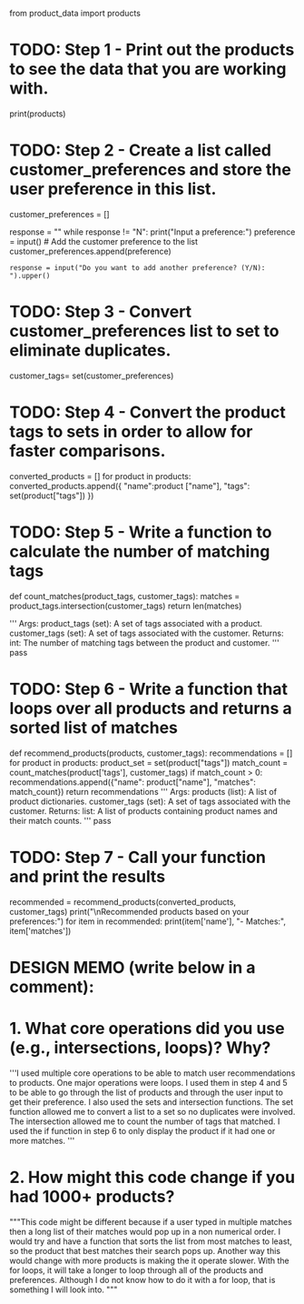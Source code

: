 
from product_data import products


# TODO: Step 1 - Print out the products to see the data that you are working with.
print(products)


# TODO: Step 2 - Create a list called customer_preferences and store the user preference in this list.
customer_preferences = []

response = ""
while response != "N":
    print("Input a preference:")
    preference = input()
    # Add the customer preference to the list
    customer_preferences.append(preference)

    response = input("Do you want to add another preference? (Y/N): ").upper()
  

# TODO: Step 3 - Convert customer_preferences list to set to eliminate duplicates.

customer_tags= set(customer_preferences)

# TODO: Step 4 - Convert the product tags to sets in order to allow for faster comparisons.
converted_products = []
for product in products: 
    converted_products.append({
        "name":product ["name"],
        "tags": set(product["tags"])
    })



# TODO: Step 5 - Write a function to calculate the number of matching tags
def count_matches(product_tags, customer_tags):
    matches = product_tags.intersection(customer_tags)
    return len(matches)
    
'''
    Args:
        product_tags (set): A set of tags associated with a product.
        customer_tags (set): A set of tags associated with the customer.
    Returns:
        int: The number of matching tags between the product and customer.
'''
pass




# TODO: Step 6 - Write a function that loops over all products and returns a sorted list of matches

def recommend_products(products, customer_tags):
    recommendations = []
    for product in products: 
        product_set = set(product["tags"])
        match_count = count_matches(product['tags'], customer_tags)
        if match_count > 0:
            recommendations.append({"name": product["name"], "matches": match_count})
    return recommendations
    '''
    Args:
        products (list): A list of product dictionaries.
        customer_tags (set): A set of tags associated with the customer.
    Returns:
        list: A list of products containing product names and their match counts.
    '''
    pass



# TODO: Step 7 - Call your function and print the results
recommended = recommend_products(converted_products, customer_tags)
print("\nRecommended products based on your preferences:")
for item in recommended:
    print(item['name'], "- Matches:", item['matches'])



# DESIGN MEMO (write below in a comment):
# 1. What core operations did you use (e.g., intersections, loops)? Why?
'''I used multiple core operations to be able to match user recommendations to products. One major operations were loops. 
I used them in step 4 and 5 to be able to go through the list of products and through the user input to get their preference. 
I also used the sets and intersection functions. The set function allowed me to convert a list to a set so no duplicates were involved. 
The intersection allowed me to count the number of tags that matched. I used the if function in step 6 to only display the product if it had one or more matches.
'''
# 2. How might this code change if you had 1000+ products?
"""This code might be different because if a user typed in multiple matches then a long list of their matches would pop up in a non numerical order. 
I would try and have a function that sorts the list from most matches to least, so the product that best matches their search pops up.
Another way this would change with more products is making the it operate slower. With the for loops, it will take a longer to loop through all of the products and preferences. 
Although I do not know how to do it with a for loop, that is something I will look into.
"""